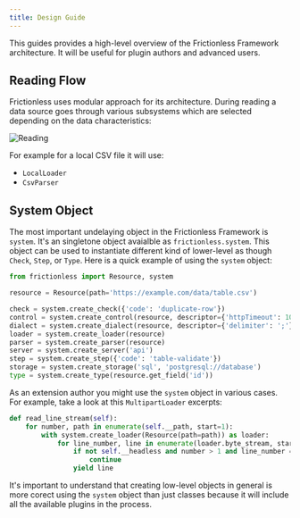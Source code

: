 ```yaml
---
title: Design Guide
---
```


This guides provides a high-level overview of the Frictionless Framework architecture. It will be useful for plugin authors and advanced users.

## Reading Flow

Frictionless uses modular approach for its architecture. During reading a data source goes through various subsystems which are selected depending on the data characteristics:

![Reading](/img/reading.png)

For example for a local CSV file it will use:
- `LocalLoader`
- `CsvParser`

## System Object

The most important undelaying object in the Frictionless Framework is `system`. It's an singletone object avaialble as `frictionless.system`. This object can be used to instantiate different kind of lower-level as though `Check`, `Step`, or `Type`. Here is a quick example of using the `system` object:

```python title="Python"
from frictionless import Resource, system

resource = Resource(path='https://example.com/data/table.csv')

check = system.create_check({'code': 'duplicate-row'})
control = system.create_control(resource, descriptor={'httpTimeout': 1000})
dialect = system.create_dialect(resource, descriptor={'delimiter': ';'})
loader = system.create_loader(resource)
parser = system.create_parser(resource)
server = system.create_server('api')
step = system.create_step({'code': 'table-validate'})
storage = system.create_storage('sql', 'postgresql://database')
type = system.create_type(resource.get_field('id'))
```

As an extension author you might use the `system` object in various cases. For example, take a look at this `MultipartLoader` excerpts:

```python script title="Python"
def read_line_stream(self):
    for number, path in enumerate(self.__path, start=1):
        with system.create_loader(Resource(path=path)) as loader:
            for line_number, line in enumerate(loader.byte_stream, start=1):
                if not self.__headless and number > 1 and line_number == 1:
                    continue
                yield line
```

It's important to understand that creating low-level objects in general is more corect using the `system` object than just classes because it will include all the available plugins in the process.
